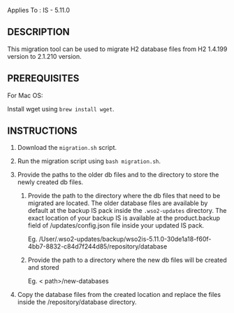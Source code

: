 Applies To       : IS - 5.11.0


DESCRIPTION
--------------------
This migration tool can be used to migrate H2 database files from H2 1.4.199 version to 2.1.210 version.


PREREQUISITES
----------------------
For Mac OS:

Install wget using `brew install wget`.


INSTRUCTIONS
-----------------------
1. Download the `migration.sh` script.

2. Run the migration script using `bash migration.sh`.

3. Provide the paths to the older db files and to the directory to store the newly created db files.

   1. Provide the path to the directory where the db files that need to be migrated are located.
   The older database files are available by default at the backup IS pack inside the `.wso2-updates` directory. The exact location of your backup IS is available at the product.backup field of <IS-HOME>/updates/config.json file inside your updated IS pack.
   
      Eg. /User/.wso2-updates/backup/wso2is-5.11.0-30de1a18-f60f-4bb7-8832-c84d7f244d85/repository/database
   
   2. Provide the path to a directory where the new db files will be created and stored
   
      Eg. < path>/new-databases
   
5. Copy the database files from the created location and replace the files inside the <IS-HOME>/repository/database directory.
